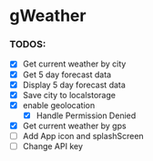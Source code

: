 # gWeather

### TODOS:

- [x] Get current weather by city
- [x] Get 5 day forecast data
- [x] Display 5 day forecast data
- [x] Save city to localstorage
- [x] enable geolocation
  - [x] Handle Permission Denied
- [x] Get current weather by gps
- [ ] Add App icon and splashScreen
- [ ] Change API key
